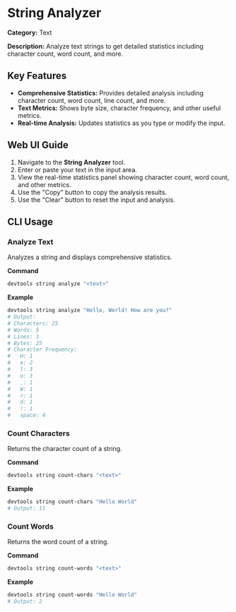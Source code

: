 # String Analyzer

**Category:** Text

**Description:** Analyze text strings to get detailed statistics including character count, word count, and more.

## Key Features
- **Comprehensive Statistics:** Provides detailed analysis including character count, word count, line count, and more.
- **Text Metrics:** Shows byte size, character frequency, and other useful metrics.
- **Real-time Analysis:** Updates statistics as you type or modify the input.

## Web UI Guide
1.  Navigate to the **String Analyzer** tool.
2.  Enter or paste your text in the input area.
3.  View the real-time statistics panel showing character count, word count, and other metrics.
4.  Use the "Copy" button to copy the analysis results.
5.  Use the "Clear" button to reset the input and analysis.

## CLI Usage

### Analyze Text
Analyzes a string and displays comprehensive statistics.

**Command**
```bash
devtools string analyze "<text>"
```

**Example**
```bash
devtools string analyze "Hello, World! How are you?"
# Output:
# Characters: 25
# Words: 5
# Lines: 1
# Bytes: 25
# Character Frequency:
#   H: 1
#   e: 2
#   l: 3
#   o: 3
#   ,: 1
#   W: 1
#   r: 1
#   d: 1
#   !: 1
#   space: 4
```

### Count Characters
Returns the character count of a string.

**Command**
```bash
devtools string count-chars "<text>"
```

**Example**
```bash
devtools string count-chars "Hello World"
# Output: 11
```

### Count Words
Returns the word count of a string.

**Command**
```bash
devtools string count-words "<text>"
```

**Example**
```bash
devtools string count-words "Hello World"
# Output: 2